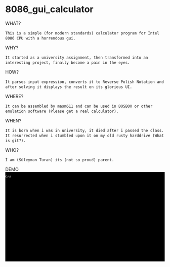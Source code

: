 # 8086_gui_calculator

WHAT?

    This is a simple (for modern standards) calculator program for Intel 8086 CPU with a horrendous gui.
WHY?

    It started as a university assignment, then transformed into an interesting project, finally become a pain in the eyes.
HOW?

    It parses input expression, converts it to Reverse Polish Notation and after solving it displays the result on its glorious UI.
WHERE?

    It can be assembled by masm611 and can be used in DOSBOX or other emulation software (Please get a real calculator).
WHEN?

    It is born when i was in university, it died after i passed the class. It resurrected when i stumbled upon it on my old rusty harddrive (What is git?).
WHO?

    I am (Süleyman Turan) its (not so proud) parent.
DEMO
    ![](https://github.com/suleymanturan/8086_gui_calculator/blob/main/Gif/Demo.gif)

